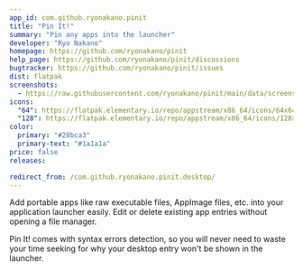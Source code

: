```yaml
---
app_id: com.github.ryonakano.pinit
title: "Pin It!"
summary: "Pin any apps into the launcher"
developer: "Ryo Nakano"
homepage: https://github.com/ryonakano/pinit
help_page: https://github.com/ryonakano/pinit/discussions
bugtracker: https://github.com/ryonakano/pinit/issues
dist: flatpak
screenshots:
  - https://raw.githubusercontent.com/ryonakano/pinit/main/data/screenshots/pantheon/screenshot-welcome-view.png
icons:
  "64": https://flatpak.elementary.io/repo/appstream/x86_64/icons/64x64/com.github.ryonakano.pinit.png
  "128": https://flatpak.elementary.io/repo/appstream/x86_64/icons/128x128/com.github.ryonakano.pinit.png
color:
  primary: "#28bca3"
  primary-text: "#1a1a1a"
price: false
releases:

redirect_from: /com.github.ryonakano.pinit.desktop/
---
```


<p>Add portable apps like raw executable files, AppImage files, etc. into your application launcher easily. Edit or delete existing app entries without opening a file manager.</p>
<p>Pin It! comes with syntax errors detection, so you will never need to waste your time seeking for why your desktop entry won't be shown in the launcher.</p>